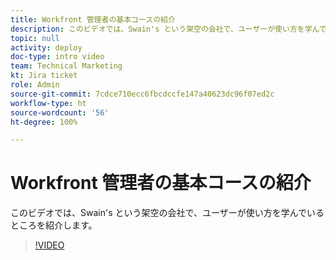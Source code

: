 ```yaml
---
title: Workfront 管理者の基本コースの紹介
description: このビデオでは、Swain's という架空の会社で、ユーザーが使い方を学んでいるところを紹介します。
topic: null
activity: deploy
doc-type: intro video
team: Technical Marketing
kt: Jira ticket
role: Admin
source-git-commit: 7cdce710ecc6fbcdccfe147a40623dc96f07ed2c
workflow-type: ht
source-wordcount: '56'
ht-degree: 100%

---
```


# Workfront 管理者の基本コースの紹介

このビデオでは、Swain&#39;s という架空の会社で、ユーザーが使い方を学んでいるところを紹介します。

>[!VIDEO](https://video.tv.adobe.com/v/335064/?quality=12)
